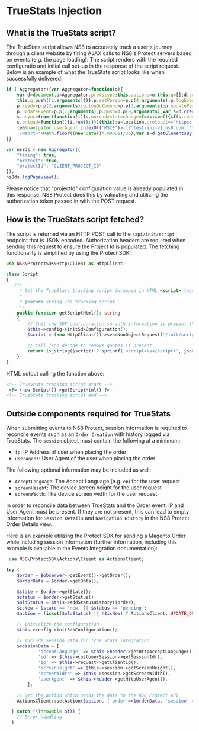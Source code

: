 # TrueStats Injection

## What is the TrueStats script?
The TrueStats script allows NS8 to accurately track a user's journey through a client website by firing AJAX calls to NS8's Protect servers based on events (e.g. the page loading). The script renders with the required configuratio and initial call set-up in the response of the script request. Below is an example of what the TrueStats script looks like when successfully delivered:
```js
if (!Aggregator){var Aggregator=function(o){
    var d=document,p=Aggregator.prototype;this.options=o;this.q=[];d.cookie='__na_c=1';p.p=function(c){return function(){
    this.q.push([c,arguments])}};p.setPerson=p.p(4,arguments);p.logEvent=p.p(0,arguments);p.logPageview=p.p(1,arguments);
    p.ready=p.p(2,arguments);p.logOutbound=p.p(3,arguments);p.updatePerson=p.p(5,arguments);p.updateSession=p.p(6,arguments);
    p.updateEvent=p.p(7,arguments);p.push=p.p(8,arguments);var s=d.createElement('script');s.type='text/javascript';
    s.async=true;(function(i){s.onreadystatechange=function(){if(s.readyState=='loaded'||s.readyState=='complete'){i.run();}};
    s.onload=function(){i.run();}})(this);e=location.protocol=='https:';s.src='http'+(e?'s://':'://')+
    (e&&navigator.userAgent.indexOf('MSIE')>-1?'test-api-v1.ns8.com':'test-api-v1.ns8.com').replace('{0}',o.projectId)+
    '/web?t='+Math.floor((new Date()*.00001)/36);var e=d.getElementsByTagName('script')[0];e.parentNode.insertBefore(s,e);
}}

var ns8ds = new Aggregator({
    "timing": true,
    "protect": true,
    "projectId": "CLIENT_PROJECT_ID"
});
ns8ds.logPageview();
```
Please notice that "projectId" configuration value is already populated in this response. NS8 Protect does this by validating and utilizing the authorization token passed in with the POST request.

## How is the TrueStats script fetched?
The script is returned via an HTTP POST call to the `/api/init/script` endpoint that is JSON encoded. Authorization headers are required when sending this request to ensure the Project Id is populated. The fetching functionality is simplified by using the Protect SDK:
```php
use NS8\ProtectSDK\Http\Client as HttpClient;

class Script
{
   /**
     * Get the TrueStats tracking script (wrapped in HTML <script> tags).
     *
     * @return string The tracking script
     */
    public function getScriptHtml(): string
    {
        // Init the SDK configuration so auth information is present then fetch the script
        $this->config->initSdkConfiguration();
        $script = (new HttpClient())->sendNonObjectRequest('/init/script');

        // Call json_decode to remove quotes if present
        return is_string($script) ? sprintf('<script>%s</script>', json_decode($script)) : '';
    }
}
```

HTML output calling the function above:
```html
<!-- TrueStats tracking script start -->
 <?= (new Script())->getScriptHtml() ?>
<!-- TrueStats tracking script end -->
```

## Outside components required for TrueStats
When submitting events to NS8 Protect, session information is required to reconcile events such as  an `Order Creation` with history logged via TrueStats. The `session` object must contain the following at a minimum:
* `ip`: IP Address of user when placing the order
* `userAgent`: User Agent of the user when placing the order

The following optional information may be included as well:
* `AcceptLanguage`: The Accept Language (e.g. `en`) for the user request
* `screenHeight`: The device screen height for the user request
* `screenWidth`: The device screen width for the user request

In order to reconcile data between TrueStats and the Order event, IP and User Agent must be present. If they are not present, this can lead to empty information for `Session Details` and `Navigation History` in the NS8 Protect Order Details view.

Here is an example utilizing the Protect SDK for sending a Magento Order while including session information (further information, including this example is available in the Events Integration documentation):
```php
 use NS8\ProtectSDK\Actions\Client as ActionsClient;

try {
    $order = $observer->getEvent()->getOrder();
    $orderData = $order->getData();

    $state = $order->getState();
    $status = $order->getStatus();
    $oldStatus = $this->addStatusHistory($order);
    $isNew = $state == 'new' || $status == 'pending';
    $action = (isset($oldStatus) || !$isNew) ? ActionsClient::UPDATE_ORDER_STATUS_ACTION :  ActionsClient::CREATE_ORDER_ACTION;

    // Initialize the configuration
    $this->config->initSdkConfiguration();

    // Include Session Data for True Stats integration
    $sessionData = [
            'acceptLanguage' => $this->header->getHttpAcceptLanguage(),
            'id' => $this->customerSession->getSessionId(),
            'ip' => $this->request->getClientIp(),
            'screenHeight' => $this->session->getScreenHeight(),
            'screenWidth' => $this->session->getScreenWidth(),
            'userAgent' => $this->header->getHttpUserAgent(),
        ];

    // Set the action which sends the data to the NS8 Protect API
    ActionsClient::setAction($action, ['order'=>$orderData, 'session' => $sessionData]);

  } catch (\Throwable $t)) {
    // Error handling
  }
```
